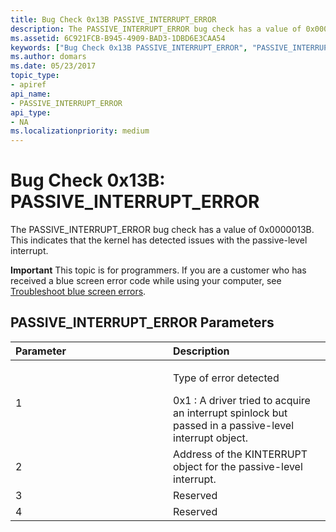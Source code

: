 ```yaml
---
title: Bug Check 0x13B PASSIVE_INTERRUPT_ERROR
description: The PASSIVE_INTERRUPT_ERROR bug check has a value of 0x0000013B. This indicates that the kernel has detected issues with the passive-level interrupt.
ms.assetid: 6C921FCB-B945-4909-BAD3-1DBD6E3CAA54
keywords: ["Bug Check 0x13B PASSIVE_INTERRUPT_ERROR", "PASSIVE_INTERRUPT_ERROR"]
ms.author: domars
ms.date: 05/23/2017
topic_type:
- apiref
api_name:
- PASSIVE_INTERRUPT_ERROR
api_type:
- NA
ms.localizationpriority: medium
---
```


# Bug Check 0x13B: PASSIVE\_INTERRUPT\_ERROR


The PASSIVE\_INTERRUPT\_ERROR bug check has a value of 0x0000013B. This indicates that the kernel has detected issues with the passive-level interrupt.

**Important** This topic is for programmers. If you are a customer who has received a blue screen error code while using your computer, see [Troubleshoot blue screen errors](https://windows.microsoft.com/windows-10/troubleshoot-blue-screen-errors).

## PASSIVE\_INTERRUPT\_ERROR Parameters


<table>
<colgroup>
<col width="50%" />
<col width="50%" />
</colgroup>
<thead>
<tr class="header">
<th align="left">Parameter</th>
<th align="left">Description</th>
</tr>
</thead>
<tbody>
<tr class="odd">
<td align="left">1</td>
<td align="left"><p>Type of error detected</p>
0x1 : A driver tried to acquire an interrupt spinlock but passed in a passive-level interrupt object.</td>
</tr>
<tr class="even">
<td align="left">2</td>
<td align="left">Address of the KINTERRUPT object for the passive-level interrupt.</td>
</tr>
<tr class="odd">
<td align="left">3</td>
<td align="left">Reserved</td>
</tr>
<tr class="even">
<td align="left">4</td>
<td align="left">Reserved</td>
</tr>
</tbody>
</table>

 

 

 




